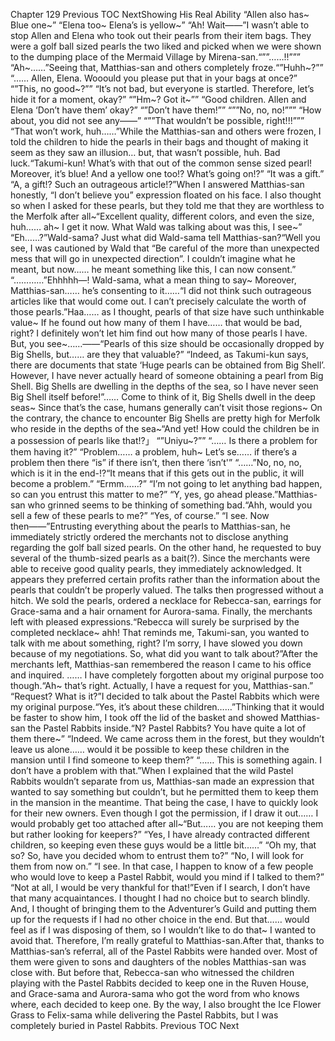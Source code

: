 Chapter 129 Previous TOC NextShowing His Real Ability “Allen also has~ Blue one~” “Elena too~ Elena’s is yellow~” “Ah! Wait――”I wasn’t able to stop Allen and Elena who took out their pearls from their item bags. They were a golf ball sized pearls the two liked and picked when we were shown to the dumping place of the Mermaid Village by Mirena-san.“””……!!””” “Ah~……”Seeing that, Matthias-san and others completely froze.“”Huhh~?”” “…… Allen, Elena. Wooould you please put that in your bags at once?” “”This, no good~?”” “It’s not bad, but everyone is startled. Therefore, let’s hide it for a moment, okay?” “”Hm~? Got it~”” “Good children. Allen and Elena ‘Don’t have them’ okay?” “”Don’t have them!”” “””No, no, no!””” “How about, you did not see any――” “””That wouldn’t be possible, right!!!””” “That won’t work, huh……”While the Matthias-san and others were frozen, I told the children to hide the pearls in their bags and thought of making it seem as they saw an illusion… but, that wasn’t possible, huh. Bad luck.“Takumi-kun! What’s with that out of the common sense sized pearl! Moreover, it’s blue! And a yellow one too!? What’s going on!?” “It was a gift.” “A, a gift!? Such an outrageous article!?”When I answered Matthias-san honestly, “I don’t believe you” expression floated on his face. I also thought so when I asked for these pearls, but they told me that they are worthless to the Merfolk after all~“Excellent quality, different colors, and even the size, huh…… ah~ I get it now. What Wald was talking about was this, I see~” “Eh……?”Wald-sama? Just what did Wald-sama tell Matthias-san?“Well you see, I was cautioned by Wald that “Be careful of the more than unexpected mess that will go in unexpected direction”. I couldn’t imagine what he meant, but now…… he meant something like this, I can now consent.” “…………”Ehhhhh—! Wald-sama, what a mean thing to say~ Moreover, Matthias-san…… he’s consenting to it……“I did not think such outrageous articles like that would come out. I can’t precisely calculate the worth of those pearls.”Haa…… as I thought, pearls of that size have such unthinkable value~ If he found out how many of them I have…… that would be bad, right? I definitely won’t let him find out how many of those pearls I have. But, you see~……――“Pearls of this size should be occasionally dropped by Big Shells, but…… are they that valuable?” “Indeed, as Takumi-kun says, there are documents that state ‘Huge pearls can be obtained from Big Shell’. However, I have never actually heard of someone obtaining a pearl from Big Shell. Big Shells are dwelling in the depths of the sea, so I have never seen Big Shell itself before!”…… Come to think of it, Big Shells dwell in the deep seas~ Since that’s the case, humans generally can’t visit those regions~ On the contrary, the chance to encounter Big Shells are pretty high for Merfolk who reside in the depths of the sea~“And yet! How could the children be in a possession of pearls like that!?」 “”Uniyu~?”” “…… Is there a problem for them having it?” “Problem…… a problem, huh~ Let’s se…… if there’s a problem then there “is” if there isn’t, then there ‘isn’t'” “……”No, no, no, which is it in the end-!?“It means that if this gets out in the public, it will become a problem.” “Ermm……?” “I’m not going to let anything bad happen, so can you entrust this matter to me?” “Y, yes, go ahead please.”Matthias-san who grinned seems to be thinking of something bad.“Ahh, would you sell a few of these pearls to me?” “Yes, of course.” “I see. Now then――”Entrusting everything about the pearls to Matthias-san, he immediately strictly ordered the merchants not to disclose anything regarding the golf ball sized pearls. On the other hand, he requested to buy several of the thumb-sized pearls as a bait(?). Since the merchants were able to receive good quality pearls, they immediately acknowledged. It appears they preferred certain profits rather than the information about the pearls that couldn’t be properly valued. The talks then progressed without a hitch. We sold the pearls, ordered a necklace for Rebecca-san, earrings for Grace-sama and a hair ornament for Aurora-sama. Finally, the merchants left with pleased expressions.“Rebecca will surely be surprised by the completed necklace~ ahh! That reminds me, Takumi-san, you wanted to talk with me about something, right? I’m sorry, I have slowed you down because of my negotiations. So, what did you want to talk about?”After the merchants left, Matthias-san remembered the reason I came to his office and inquired. …… I have completely forgotten about my original purpose too though.“Ah~ that’s right. Actually, I have a request for you, Matthias-san.” “Request? What is it?”I decided to talk about the Pastel Rabbits which were my original purpose.“Yes, it’s about these children……”Thinking that it would be faster to show him, I took off the lid of the basket and showed Matthias-san the Pastel Rabbits inside.“N? Pastel Rabbits? You have quite a lot of them there~” “Indeed. We came across them in the forest, but they wouldn’t leave us alone…… would it be possible to keep these children in the mansion until I find someone to keep them?” “…… This is something again. I don’t have a problem with that.”When I explained that the wild Pastel Rabbits wouldn’t separate from us, Matthias-san made an expression that wanted to say something but couldn’t, but he permitted them to keep them in the mansion in the meantime. That being the case, I have to quickly look for their new owners. Even though I got the permission, if I draw it out…… I would probably get too attached after all~“But…… you are not keeping them but rather looking for keepers?” “Yes, I have already contracted different children, so keeping even these guys would be a little bit……” “Oh my, that so? So, have you decided whom to entrust them to?” “No, I will look for them from now on.” “I see. In that case, I happen to know of a few people who would love to keep a Pastel Rabbit, would you mind if I talked to them?” “Not at all, I would be very thankful for that!”Even if I search, I don’t have that many acquaintances. I thought I had no choice but to search blindly. And, I thought of bringing them to the Adventurer’s Guild and putting them up for the requests if I had no other choice in the end. But that…… would feel as if I was disposing of them, so I wouldn’t like to do that~ I wanted to avoid that. Therefore, I’m really grateful to Matthias-san.After that, thanks to Matthias-san’s referral, all of the Pastel Rabbits were handed over. Most of them were given to sons and daughters of the nobles Matthias-san was close with. But before that, Rebecca-san who witnessed the children playing with the Pastel Rabbits decided to keep one in the Ruven House, and Grace-sama and Aurora-sama who got the word from who knows where, each decided to keep one. By the way, I also brought the Ice Flower Grass to Felix-sama while delivering the Pastel Rabbits, but I was completely buried in Pastel Rabbits. Previous TOC Next
